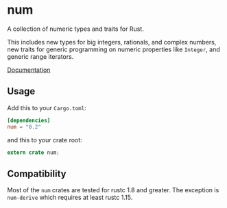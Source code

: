 # num

A collection of numeric types and traits for Rust.

This includes new types for big integers, rationals, and complex numbers,
new traits for generic programming on numeric properties like `Integer`,
and generic range iterators.

[Documentation](http://rust-num.github.io/num)

## Usage

Add this to your `Cargo.toml`:

```toml
[dependencies]
num = "0.2"
```

and this to your crate root:

```rust
extern crate num;
```

## Compatibility

Most of the `num` crates are tested for rustc 1.8 and greater.
The exception is `num-derive` which requires at least rustc 1.15.
